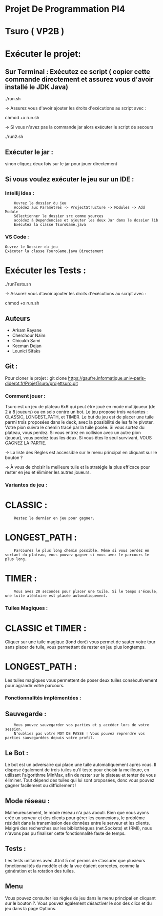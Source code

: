 # Projet De Programmation PI4 

# Tsuro ( VP2B )

# Exécuter le projet: 

## Sur Terminal : Exécutez ce script ( copier cette commande directement et assurez vous d'avoir installé le JDK Java) 
./run.sh 

-> Assurez vous d'avoir ajouter les droits d'exécutions au script avec :

chmod +x run.sh

-> Si vous n'avez pas la commande jar alors exécuter le script de secours 

./run2.sh

## Exécuter le jar : 
sinon cliquez deux fois sur le jar pour jouer directement 


## Si vous voulez exécuter le jeu sur un IDE :

### Intellij Idea : 
        Ouvrez le dossier du jeu 
        Accédez aux Paramètres -> ProjectStructure -> Modules -> Add Module 
        Sélectionner le dossier src comme sources
        accédez à Dependencies et ajouter les deux Jar dans le dossier lib
        Exécutez la classe TsuroGame.java

### VS Code :
    Ouvrez le Dossier du jeu 
    Éxécuter la classe TsuroGame.java Directement 

# Exécuter les Tests :
./runTests.sh

-> Assurez vous d'avoir ajouter les droits d'exécutions au script avec :

chmod +x run.sh


## Auteurs
 - Arkam Rayane 
 - Cherchour Naim
 - Chioukh Sami
 - Kecman Dejan
 - Lounici Sifaks 

## Git :

Pour cloner le projet :
        git clone https://gaufre.informatique.univ-paris-diderot.fr/ProjetTsuro/projettsuro.git


### Comment jouer :

Tsuro est un jeu de plateau 6x6 qui peut être joué en mode multijoueur (de 2 à 8 joueurs) ou en solo contre un bot. 
Le jeu propose trois variantes : CLASSIC, LONGEST_PATH, et TIMER. Le but du jeu est de placer une tuile parmi trois proposées dans le deck,
avec la possibilité de les faire pivoter. Votre pion suivra le chemin tracé par la tuile posée. 
Si vous sortez du plateau, vous perdez. 
Si vous entrez en collision avec un autre pion (joueur), vous perdez tous les deux.
Si vous êtes le seul survivant, VOUS GAGNEZ LA PARTIE.

-> La liste des Règles est accessible sur le menu principal en cliquant sur le bouton ?

-> À vous de choisir la meilleure tuile et la stratégie la plus efficace pour rester en jeu 
   et éliminer les autres joueurs.


### Variantes de jeu :

# CLASSIC :
        Restez le dernier en jeu pour gagner.
# LONGEST_PATH : 
        Parcourez le plus long chemin possible. Même si vous perdez en sortant du plateau, vous pouvez gagner si vous avez le parcours le plus long.

# TIMER :
        Vous avez 20 secondes pour placer une tuile. Si le temps s'écoule, une tuile aléatoire est placée automatiquement.


### Tuiles Magiques :

# CLASSIC et TIMER : 
Cliquer sur une tuile magique (fond doré) vous permet de sauter votre tour sans placer de tuile, vous permettant de rester en jeu plus longtemps.

# LONGEST_PATH : 
Les tuiles magiques vous permettent de poser deux tuiles consécutivement pour agrandir votre parcours.


### Fonctionnalités implémentées :

## Sauvegarde :
        Vous pouvez sauvegarder vos parties et y accéder lors de votre session. 
        N'oubliez pas votre MOT DE PASSE ! Vous pouvez reprendre vos parties sauvegardées depuis votre profil.

## Le Bot :
Le bot est un adversaire qui place une tuile automatiquement après vous. 
Il dispose également de trois tuiles qu'il teste pour choisir la meilleure, 
en utilisant l'algorithme MinMax, afin de rester sur le plateau et tenter de vous éliminer. 
Tout dépend des tuiles qui lui sont proposées, donc vous pouvez gagner facilement ou difficilement !

## Mode réseau :
Malheureusement, le mode réseau n'a pas abouti. 
Bien que nous ayons créé un serveur et des clients pour gérer les connexions, 
le problème résidait dans la transmission des données entre le serveur et les clients. 
Malgré des recherches sur les bibliothèques (net.Sockets) et (RMI), nous n'avons pas pu 
finaliser cette fonctionnalité faute de temps.

## Tests :
Les tests unitaires avec JUnit 5 ont permis de s'assurer que plusieurs fonctionnalités du modèle et de la vue étaient correctes, 
comme la génération et la rotation des tuiles.

## Menu
Vous pouvez consulter les règles du jeu dans le menu principal en cliquant sur le bouton ?.
Vous pouvez également désactiver le son des clics et du jeu dans la page Options.
        
    
        
    